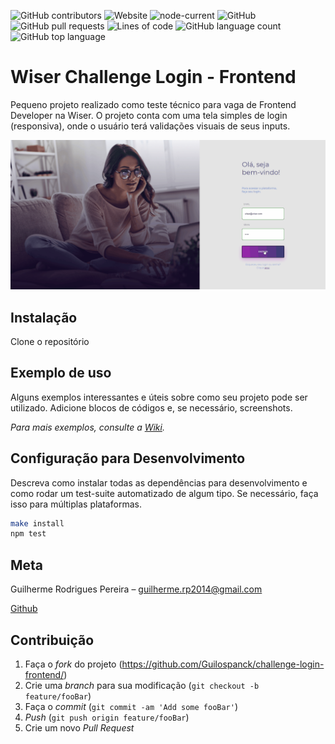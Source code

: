 ![GitHub contributors](https://img.shields.io/github/contributors/guilospanck/challenge-login-frontend)
![Website](https://img.shields.io/website?url=https%3A%2F%2Fwiser-challenge-login-frontend.vercel.app%2F)
![node-current](https://img.shields.io/badge/node-14.x-brightgreen.svg)
![GitHub](https://img.shields.io/github/license/guilospanck/challenge-login-frontend)
![GitHub pull requests](https://img.shields.io/github/issues-pr/guilospanck/challenge-login-frontend)
![Lines of code](https://img.shields.io/tokei/lines/github/guilospanck/challenge-login-frontend)
![GitHub language count](https://img.shields.io/github/languages/count/guilospanck/challenge-login-frontend)
![GitHub top language](https://img.shields.io/github/languages/top/guilospanck/challenge-login-frontend)

# Wiser Challenge Login - Frontend

Pequeno projeto realizado como teste técnico para vaga de Frontend Developer na Wiser. O projeto conta com uma tela simples de login (responsiva), onde o usuário terá validações visuais de seus inputs.

![](https://github.com/Guilospanck/challenge-login-frontend/blob/main/wiser-frontend-test.gif)

## Instalação

Clone o repositório

## Exemplo de uso

Alguns exemplos interessantes e úteis sobre como seu projeto pode ser utilizado. Adicione blocos de códigos e, se necessário, screenshots.

_Para mais exemplos, consulte a [Wiki][wiki]._ 

## Configuração para Desenvolvimento

Descreva como instalar todas as dependências para desenvolvimento e como rodar um test-suite automatizado de algum tipo. Se necessário, faça isso para múltiplas plataformas.

```sh
make install
npm test
```

## Meta

Guilherme Rodrigues Pereira – guilherme.rp2014@gmail.com

[Github](https://github.com/Guilospanck/)

## Contribuição

1. Faça o _fork_ do projeto (<https://github.com/Guilospanck/challenge-login-frontend/>)
2. Crie uma _branch_ para sua modificação (`git checkout -b feature/fooBar`)
3. Faça o _commit_ (`git commit -am 'Add some fooBar'`)
4. _Push_ (`git push origin feature/fooBar`)
5. Crie um novo _Pull Request_

[npm-image]: https://img.shields.io/npm/v/datadog-metrics.svg?style=flat-square
[npm-url]: https://npmjs.org/package/datadog-metrics
[npm-downloads]: https://img.shields.io/npm/dm/datadog-metrics.svg?style=flat-square
[travis-image]: https://img.shields.io/travis/dbader/node-datadog-metrics/master.svg?style=flat-square
[travis-url]: https://travis-ci.org/dbader/node-datadog-metrics
[wiki]: https://github.com/seunome/seuprojeto/wiki
